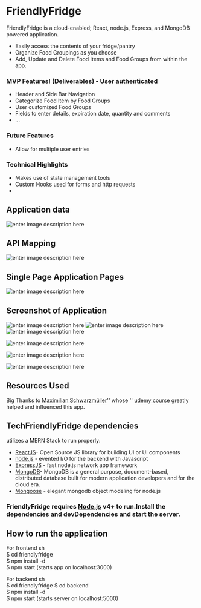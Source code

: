 # FriendlyFridge
FriendlyFridge is a cloud-enabled; React, node.js, Express, and MongoDB powered application. 
- Easily access the contents of your fridge/pantry  
- Organize Food Groupings as you choose  
- Add, Update and Delete Food Items and Food Groups from within the app.

### MVP Features! (Deliverables) - User authenticated  
- Header and Side Bar Navigation  
- Categorize Food Item by Food Groups  
- User customized Food Groups  
- Fields to enter details, expiration date, quantity and comments  
- ...
### Future Features
- Allow for multiple user entries

### Technical Highlights  
- Makes use of state management tools  
- Custom Hooks used for forms and http requests
-  

## Application data
![enter image description here](https://github.com/aunyamukherjee/friendly-fridge/blob/master/wireframes/Application%20data.png?raw=true)

  

## API Mapping
![enter image description here](https://github.com/aunyamukherjee/friendly-fridge/blob/master/wireframes/API%20mappings.png?raw=true)
  

##  Single Page Application Pages
![enter image description here](https://github.com/aunyamukherjee/friendly-fridge/blob/master/wireframes/Single%20Page%20App%20Pages.png?raw=true)


## Screenshot of Application  
![enter image description here](https://github.com/aunyamukherjee/friendly-fridge/blob/master/wireframes/view%20items%20in%20foodgroup.png?raw=true)
![enter image description here](https://github.com/aunyamukherjee/friendly-fridge/blob/master/wireframes/item%20details.png?raw=true)
![enter image description here](https://github.com/aunyamukherjee/friendly-fridge/blob/master/wireframes/error_no_food.png?raw=true)

![enter image description here](https://github.com/aunyamukherjee/friendly-fridge/blob/master/wireframes/display-all-foodgroups.png?raw=true)

![enter image description here](https://github.com/aunyamukherjee/friendly-fridge/blob/master/wireframes/add_food_items.png?raw=true)

![enter image description here](https://github.com/aunyamukherjee/friendly-fridge/blob/master/wireframes/error%20reminder.png?raw=true)
##  Resources Used

 Big Thanks to [Maximilian Schwarzmüller](https://www.udemy.com/user/maximilian-schwarzmuller/)'' whose '' [udemy course](https://www.udemy.com/share/102fVSBUcbeV5bRng=/) greatly helped and influenced this app. 

##  TechFriendlyFridge dependencies

utilizes a MERN Stack to run properly:

* [ReactJS](https://reactjs.org)- Open Source JS library for building UI or UI components
* [node.js](%28https://nodejs.org/en/%29) - evented I/O for the backend with Javascript 
* [ExpressJS](https://expressjs.com) - fast node.js network app framework  
* [MongoDB](https://www.mongodb.com)- MongoDB is a general purpose, document-based, distributed database built for modern application developers and for the cloud era.
* [Mongoose](https://mongoosejs.com) - elegant mongodb object modeling for node.js 


### FriendlyFridge requires [Node.js]([https://nodejs.org/](https://nodejs.org/)) v4+ to run.Install the dependencies and devDependencies and start the server.

##  How to run the application
For frontend
sh  
$ cd friendlyfridge  
$ npm install -d  
$ npm start
(starts app on localhost:3000)

For backend
sh  
$ cd friendlyfridge
$ cd backend  
$ npm install -d  
$ npm start
(starts server on localhost:5000)

